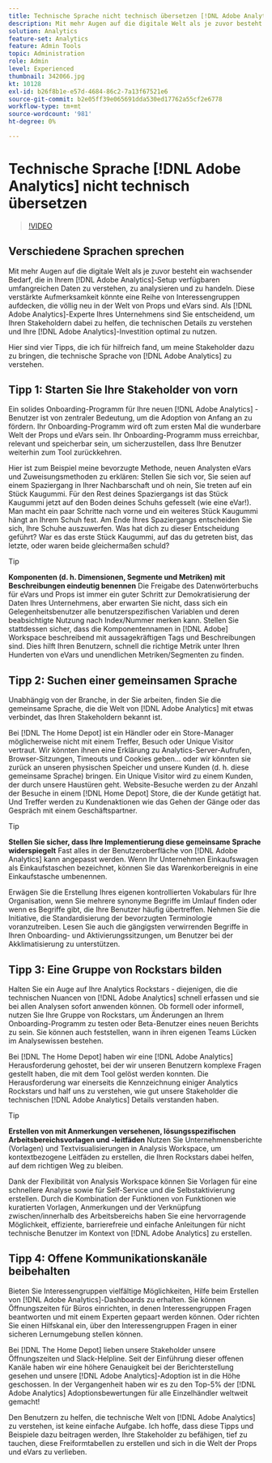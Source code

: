 ```yaml
---
title: Technische Sprache nicht technisch übersetzen [!DNL Adobe Analytics]
description: Mit mehr Augen auf die digitale Welt als je zuvor besteht ein wachsender Bedarf, die in Ihrem [!DNL Adobe Analytics] Setup verfügbaren umfangreichen Daten zu verstehen, zu analysieren und zu nutzen. Diese verstärkte Aufmerksamkeit könnte eine Reihe von Interessengruppen aufdecken, die völlig neu in der Welt von Props und eVars sind. Als [!DNL Adobe Analytics] Experte Ihres Unternehmens sind Sie entscheidend, um Ihre Stakeholder dabei zu unterstützen, die technischen Details zu verstehen und Ihre [!DNL Adobe Analytics] Investition optimal zu nutzen.
solution: Analytics
feature-set: Analytics
feature: Admin Tools
topic: Administration
role: Admin
level: Experienced
thumbnail: 342066.jpg
kt: 10128
exl-id: b26f8b1e-e57d-4684-86c2-7a13f67521e6
source-git-commit: b2e05ff39e065691dda530ed17762a55cf2e6778
workflow-type: tm+mt
source-wordcount: '981'
ht-degree: 0%

---
```


# Technische Sprache [!DNL Adobe Analytics] nicht technisch übersetzen

>[!VIDEO](https://video.tv.adobe.com/v/342066/?quality=12&learn=on)

## Verschiedene Sprachen sprechen

Mit mehr Augen auf die digitale Welt als je zuvor besteht ein wachsender Bedarf, die in Ihrem [!DNL Adobe Analytics]-Setup verfügbaren umfangreichen Daten zu verstehen, zu analysieren und zu handeln. Diese verstärkte Aufmerksamkeit könnte eine Reihe von Interessengruppen aufdecken, die völlig neu in der Welt von Props und eVars sind. Als [!DNL Adobe Analytics]-Experte Ihres Unternehmens sind Sie entscheidend, um Ihren Stakeholdern dabei zu helfen, die technischen Details zu verstehen und Ihre [!DNL Adobe Analytics]-Investition optimal zu nutzen.

Hier sind vier Tipps, die ich für hilfreich fand, um meine Stakeholder dazu zu bringen, die technische Sprache von [!DNL Adobe Analytics] zu verstehen.

## Tipp 1: Starten Sie Ihre Stakeholder von vorn

Ein solides Onboarding-Programm für Ihre neuen [!DNL Adobe Analytics] -Benutzer ist von zentraler Bedeutung, um die Adoption von Anfang an zu fördern. Ihr Onboarding-Programm wird oft zum ersten Mal die wunderbare Welt der Props und eVars sein. Ihr Onboarding-Programm muss erreichbar, relevant und speicherbar sein, um sicherzustellen, dass Ihre Benutzer weiterhin zum Tool zurückkehren.

Hier ist zum Beispiel meine bevorzugte Methode, neuen Analysten eVars und Zuweisungsmethoden zu erklären: Stellen Sie sich vor, Sie seien auf einem Spaziergang in Ihrer Nachbarschaft und oh nein, Sie treten auf ein Stück Kaugummi. Für den Rest deines Spaziergangs ist das Stück Kaugummi jetzt auf den Boden deines Schuhs gefesselt (wie eine eVar!). Man macht ein paar Schritte nach vorne und ein weiteres Stück Kaugummi hängt an Ihrem Schuh fest. Am Ende Ihres Spaziergangs entscheiden Sie sich, Ihre Schuhe auszuwerfen. Was hat dich zu dieser Entscheidung geführt? War es das erste Stück Kaugummi, auf das du getreten bist, das letzte, oder waren beide gleichermaßen schuld?

>[!TIP]
>
>**Komponenten (d. h. Dimensionen, Segmente und Metriken) mit Beschreibungen eindeutig benennen**
>Die Freigabe des Datenwörterbuchs für eVars und Props ist immer ein guter Schritt zur Demokratisierung der Daten Ihres Unternehmens, aber erwarten Sie nicht, dass sich ein Gelegenheitsbenutzer alle benutzerspezifischen Variablen und deren beabsichtigte Nutzung nach Index/Nummer merken kann. Stellen Sie stattdessen sicher, dass die Komponentennamen in [!DNL Adobe] Workspace beschreibend mit aussagekräftigen Tags und Beschreibungen sind. Dies hilft Ihren Benutzern, schnell die richtige Metrik unter Ihren Hunderten von eVars und unendlichen Metriken/Segmenten zu finden.

## Tipp 2: Suchen einer gemeinsamen Sprache

Unabhängig von der Branche, in der Sie arbeiten, finden Sie die gemeinsame Sprache, die die Welt von [!DNL Adobe Analytics] mit etwas verbindet, das Ihren Stakeholdern bekannt ist.

Bei [!DNL The Home Depot] ist ein Händler oder ein Store-Manager möglicherweise nicht mit einem Treffer, Besuch oder Unique Visitor vertraut. Wir könnten ihnen eine Erklärung zu Analytics-Server-Aufrufen, Browser-Sitzungen, Timeouts und Cookies geben... oder wir könnten sie zurück an unseren physischen Speicher und unsere Kunden (d. h. diese gemeinsame Sprache) bringen. Ein Unique Visitor wird zu einem Kunden, der durch unsere Haustüren geht. Website-Besuche werden zu der Anzahl der Besuche in einem [!DNL Home Depot] Store, die der Kunde getätigt hat. Und Treffer werden zu Kundenaktionen wie das Gehen der Gänge oder das Gespräch mit einem Geschäftspartner.

>[!TIP]
>
>**Stellen Sie sicher, dass Ihre Implementierung diese gemeinsame Sprache widerspiegelt**
>Fast alles in der Benutzeroberfläche von [!DNL Adobe Analytics] kann angepasst werden. Wenn Ihr Unternehmen Einkaufswagen als Einkaufstaschen bezeichnet, können Sie das Warenkorbereignis in eine Einkaufstasche umbenennen.
>
>Erwägen Sie die Erstellung Ihres eigenen kontrollierten Vokabulars für Ihre Organisation, wenn Sie mehrere synonyme Begriffe im Umlauf finden oder wenn es Begriffe gibt, die Ihre Benutzer häufig übertreffen. Nehmen Sie die Initiative, die Standardisierung der bevorzugten Terminologie voranzutreiben. Lesen Sie auch die gängigsten verwirrenden Begriffe in Ihren Onboarding- und Aktivierungssitzungen, um Benutzer bei der Akklimatisierung zu unterstützen.

## Tipp 3: Eine Gruppe von Rockstars bilden

Halten Sie ein Auge auf Ihre Analytics Rockstars - diejenigen, die die technischen Nuancen von [!DNL Adobe Analytics] schnell erfassen und sie bei allen Analysen sofort anwenden können. Ob formell oder informell, nutzen Sie Ihre Gruppe von Rockstars, um Änderungen an Ihrem Onboarding-Programm zu testen oder Beta-Benutzer eines neuen Berichts zu sein. Sie können auch feststellen, wann in ihren eigenen Teams Lücken im Analysewissen bestehen.

Bei [!DNL The Home Depot] haben wir eine [!DNL Adobe Analytics] Herausforderung gehostet, bei der wir unseren Benutzern komplexe Fragen gestellt haben, die mit dem Tool gelöst werden konnten. Die Herausforderung war einerseits die Kennzeichnung einiger Analytics Rockstars und half uns zu verstehen, wie gut unsere Stakeholder die technischen [!DNL Adobe Analytics] Details verstanden haben.

>[!TIP]
>
>**Erstellen von mit Anmerkungen versehenen, lösungsspezifischen Arbeitsbereichsvorlagen und -leitfäden**
>Nutzen Sie Unternehmensberichte (Vorlagen) und Textvisualisierungen in Analysis Workspace, um kontextbezogene Leitfäden zu erstellen, die Ihren Rockstars dabei helfen, auf dem richtigen Weg zu bleiben.
>
>Dank der Flexibilität von Analysis Workspace können Sie Vorlagen für eine schnellere Analyse sowie für Self-Service und die Selbstaktivierung erstellen. Durch die Kombination der Funktionen von Funktionen wie kuratierten Vorlagen, Anmerkungen und der Verknüpfung zwischen/innerhalb des Arbeitsbereichs haben Sie eine hervorragende Möglichkeit, effiziente, barrierefreie und einfache Anleitungen für nicht technische Benutzer im Kontext von [!DNL Adobe Analytics] zu erstellen.

## Tipp 4: Offene Kommunikationskanäle beibehalten

Bieten Sie Interessengruppen vielfältige Möglichkeiten, Hilfe beim Erstellen von [!DNL Adobe Analytics]-Dashboards zu erhalten. Sie können Öffnungszeiten für Büros einrichten, in denen Interessengruppen Fragen beantworten und mit einem Experten gepaart werden können. Oder richten Sie einen Hilfskanal ein, über den Interessengruppen Fragen in einer sicheren Lernumgebung stellen können.

Bei [!DNL The Home Depot] lieben unsere Stakeholder unsere Öffnungszeiten und Slack-Helpline. Seit der Einführung dieser offenen Kanäle haben wir eine höhere Genauigkeit bei der Berichterstellung gesehen und unsere [!DNL Adobe Analytics]-Adoption ist in die Höhe geschossen. In der Vergangenheit haben wir es zu den Top-5% der [!DNL Adobe Analytics] Adoptionsbewertungen für alle Einzelhändler weltweit gemacht!

Den Benutzern zu helfen, die technische Welt von [!DNL Adobe Analytics] zu verstehen, ist keine einfache Aufgabe. Ich hoffe, dass diese Tipps und Beispiele dazu beitragen werden, Ihre Stakeholder zu befähigen, tief zu tauchen, diese Freiformtabellen zu erstellen und sich in die Welt der Props und eVars zu verlieben.

